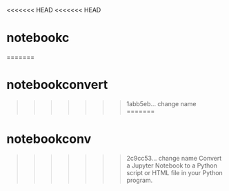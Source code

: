 <<<<<<< HEAD
<<<<<<< HEAD
# notebookc
=======
# notebookconvert
>>>>>>> 1abb5eb... change name
=======
# notebookconv
>>>>>>> 2c9cc53... change name
Convert a Jupyter Notebook to a Python script or HTML file in your Python program.
